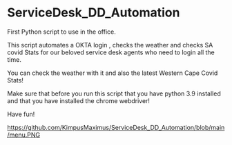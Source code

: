 # ServiceDesk_DD_Automation

First Python script to use in the office.

This script automates a OKTA login , checks the weather and checks SA covid Stats for our beloved service desk agents who need to login all the time.

You can check the weather with it and also the latest Western Cape Covid Stats!

Make sure that before you run this script that you have python 3.9 installed and that you have installed the chrome webdriver!

Have fun!

https://github.com/KimpusMaximus/ServiceDesk_DD_Automation/blob/main/menu.PNG
